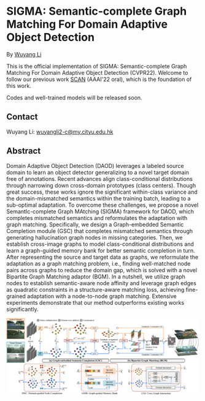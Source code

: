 # SIGMA: Semantic-complete Graph Matching For Domain Adaptive Object Detection

By [Wuyang Li](https://wymancv.github.io/wuyang.github.io/)

This is the official implementation of SIGMA: Semantic-complete Graph Matching For Domain Adaptive Object Detection (CVPR22). Welcome to follow our previous work [SCAN](https://github.com/CityU-AIM-Group/SCAN) (AAAI'22 oral), which is the foundation of this work.

Codes and well-trained models will be released soon.


## Contact

Wuyang Li: wuyangli2-c@my.cityu.edu.hk


## Abstract

Domain Adaptive Object Detection (DAOD) leverages a labeled source domain to learn an object detector generalizing to a novel target domain free of annotations. Recent advances align class-conditional distributions through narrowing down cross-domain prototypes (class centers). Though great success, these works ignore the significant within-class variance and the domain-mismatched semantics within the training batch, leading to a sub-optimal adaptation. To overcome these challenges, we propose a novel SemantIc-complete Graph MAtching (SIGMA) framework for DAOD, which completes mismatched semantics and reformulates the adaptation with graph matching. Specifically, we design a Graph-embedded Semantic Completion module (GSC) that completes mismatched semantics through generating hallucination graph nodes in missing categories. Then, we establish cross-image graphs to model class-conditional distributions and learn a graph-guided memory bank for better semantic completion in turn. After representing the source and target data as graphs, we reformulate the adaptation as a graph matching problem, i.e., finding well-matched node pairs across graphs to reduce the domain gap, which is solved with a novel Bipartite Graph Matching adaptor (BGM). In a nutshell, we utilize graph nodes to establish semantic-aware node affinity and leverage graph edges as quadratic constraints in a structure-aware matching loss, achieving fine-grained adaptation with a node-to-node graph matching. Extensive experiments demonstrate that our method outperforms existing works significantly.

![image](https://github.com/CityU-AIM-Group/SIGMA/blob/main/overall.png)
